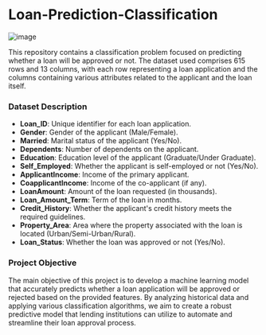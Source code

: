 # Loan-Prediction-Classification

![image](https://github.com/Satyashreet-Behura/Loan-Approval-Pedtiction/assets/141150927/7acc9ce4-5a8e-40c9-beca-129dae233e80)

This repository contains a classification problem focused on predicting whether a loan will be approved or not. The dataset used comprises 615 rows and 13 columns, with each row representing a loan application and the columns containing various attributes related to the applicant and the loan itself.

### Dataset Description

- **Loan_ID**: Unique identifier for each loan application.
- **Gender**: Gender of the applicant (Male/Female).
- **Married**: Marital status of the applicant (Yes/No).
- **Dependents**: Number of dependents on the applicant.
- **Education**: Education level of the applicant (Graduate/Under Graduate).
- **Self_Employed**: Whether the applicant is self-employed or not (Yes/No).
- **ApplicantIncome**: Income of the primary applicant.
- **CoapplicantIncome**: Income of the co-applicant (if any).
- **LoanAmount**: Amount of the loan requested (in thousands).
- **Loan_Amount_Term**: Term of the loan in months.
- **Credit_History**: Whether the applicant's credit history meets the required guidelines.
- **Property_Area**: Area where the property associated with the loan is located (Urban/Semi-Urban/Rural).
- **Loan_Status**: Whether the loan was approved or not (Yes/No).

### Project Objective

The main objective of this project is to develop a machine learning model that accurately predicts whether a loan application will be approved or rejected based on the provided features. By analyzing historical data and applying various classification algorithms, we aim to create a robust predictive model that lending institutions can utilize to automate and streamline their loan approval process.
